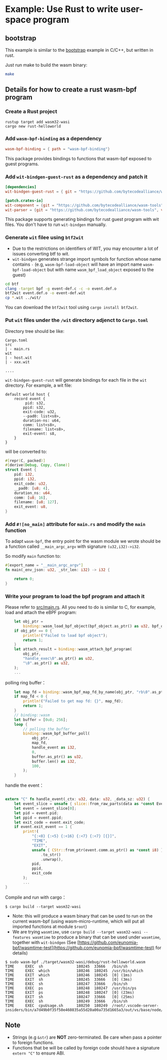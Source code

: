 # Example: Use Rust to write user-space program

## bootstrap

This example is similar to the [bootstrap](../bootstrap) example in C/C++, but written in rust.

Just run make to build the wasm binary:

```sh
make
```

## Details for how to create a rust wasm-bpf program

### Create a Rust project 
```console
rustup target add wasm32-wasi
cargo new rust-helloworld
```

### Add `wasm-bpf-binding` as a dependency

```toml
wasm-bpf-binding = { path = "wasm-bpf-binding"}
```

This package provides bindings to functions that wasm-bpf exposed to guest programs.

### Add `wit-bindgen-guest-rust` as a dependency and patch it

```toml
[dependencies]
wit-bindgen-guest-rust = { git = "https://github.com/bytecodealliance/wit-bindgen", version = "0.3.0" }

[patch.crates-io]
wit-component = {git = "https://github.com/bytecodealliance/wasm-tools", version = "0.5.0", rev = "9640d187a73a516c42b532cf2a10ba5403df5946"}
wit-parser = {git = "https://github.com/bytecodealliance/wasm-tools", version = "0.5.0", rev = "9640d187a73a516c42b532cf2a10ba5403df5946"}
```

This package supports generating bindings for rust guest program with wit files. You don't have to run `wit-bindgen` manually.


### Generate `wit` filee using `btf2wit`

- Due to the restrictions on identifiers of WIT, you may encounter a lot of issues converting btf to wit.
- `wit-bindgen` generates strange import symbols for function whose name contains `-` (e.g, `wasm-bpf-load-object` will have an import name `wasm-bpf-load-object` but with name ``wasm_bpf_load_object``  exposed to the guest)

```sh
cd btf
clang -target bpf -g event-def.c -c -o event.def.o
btf2wit event.def.o -o event-def.wit
cp *.wit ../wit/
```

You can download the `btf2wit` tool using `cargo install btf2wit`.

### Put `wit` files under the `/wit` directory adjenct to `Cargo.toml`

Directory tree should be like:
```
Cargo.toml
src
| - main.rs
wit
| - host.wit
| - xxx.wit

....
```

`wit-bindgen-guest-rust` will generate bindings for each file in the `wit` directory. For example, a wit file:

```wit
default world host {
    record event {
         pid: s32,
        ppid: s32,
        exit-code: u32,
        --pad0: list<s8>,
        duration-ns: u64,
        comm: list<s8>,
        filename: list<s8>,
        exit-event: s8,
    }
}
```

will be converted to:

```rust
#[repr(C, packed)]
#[derive(Debug, Copy, Clone)]
struct Event {
    pid: i32,
    ppid: i32,
    exit_code: u32,
    __pad0: [u8; 4],
    duration_ns: u64,
    comm: [u8; 16],
    filename: [u8; 127],
    exit_event: u8,
}
```

### Add `#![no_main]` attribute for `main.rs` and modify the `main` function

To adapt `wasm-bpf`, the entry point for the wasm module we wrote should be a function called `__main_argc_argv` with signature `(u32,i32)->i32`.

So modify `main` function to:

```rust
#[export_name = "__main_argc_argv"]
fn main(_env_json: u32, _str_len: i32) -> i32 {

    return 0;
}
```

### Write your program to load the bpf program and attach it

Please refer to [src/main.rs](src/main.rs). All you need to do is similar to C, for example, load and attach the eBPF program:

```rust
    let obj_ptr =
        binding::wasm_load_bpf_object(bpf_object.as_ptr() as u32, bpf_object.len() as i32);
    if obj_ptr == 0 {
        println!("Failed to load bpf object");
        return 1;
    }
    let attach_result = binding::wasm_attach_bpf_program(
        obj_ptr,
        "handle_exec\0".as_ptr() as u32,
        "\0".as_ptr() as u32,
    );
    ...
```

polling ring buffer：

```rust
    let map_fd = binding::wasm_bpf_map_fd_by_name(obj_ptr, "rb\0".as_ptr() as u32);
    if map_fd < 0 {
        println!("Failed to get map fd: {}", map_fd);
        return 1;
    }
    // binding::wasm
    let buffer = [0u8; 256];
    loop {
        // polling the buffer
        binding::wasm_bpf_buffer_poll(
            obj_ptr,
            map_fd,
            handle_event as i32,
            0,
            buffer.as_ptr() as u32,
            buffer.len() as i32,
            100,
        );
    }
```
handle the event：

```rust

extern "C" fn handle_event(_ctx: u32, data: u32, _data_sz: u32) {
    let event_slice = unsafe { slice::from_raw_parts(data as *const Event, 1) };
    let event = &event_slice[0];
    let pid = event.pid;
    let ppid = event.ppid;
    let exit_code = event.exit_code;
    if event.exit_event == 1 {
        print!(
            "{:<8} {:<5} {:<16} {:<7} {:<7} [{}]",
            "TIME",
            "EXIT",
            unsafe { CStr::from_ptr(event.comm.as_ptr() as *const i8) }
                .to_str()
                .unwrap(),
            pid,
            ppid,
            exit_code
        );
        ...
}
```

Compile and run with cargo：
```console
$ cargo build --target wasm32-wasi
```
- Note: this will produce a wasm binary that can be used to run on the current wasm-bpf (using wasm-micro-runtime, which will put all imported functions at module `$root`) 
- We are trying `wasmtime`, use `cargo build --target wasm32-wasi --features wasmtime` to produce a binary that can be used under `wasmtime`, together with `wit-bindgen` (See [https://github.com/eunomia-bpf/wasmtime-test](https://github.com/eunomia-bpf/wasmtime-test) for details)


```console
$ sudo wasm-bpf ./target/wasm32-wasi/debug/rust-helloworld.wasm
TIME     EXEC  sh               180245  33666   /bin/sh
TIME     EXEC  which            180246  180245  /usr/bin/which
TIME     EXIT  which            180246  180245  [0] (1ms)
TIME     EXIT  sh               180245  33666   [0] (3ms)
TIME     EXEC  sh               180247  33666   /bin/sh
TIME     EXEC  ps               180248  180247  /usr/bin/ps
TIME     EXIT  ps               180248  180247  [0] (23ms)
TIME     EXIT  sh               180247  33666   [0] (25ms)
TIME     EXEC  sh               180249  33666   /bin/sh
TIME     EXEC  cpuUsage.sh      180250  180249  /root/.vscode-server-insiders/bin/a7d49b0f35f50e460835a55d20a00a735d1665a3/out/vs/base/node/cpuUsage.sh
```


## Note

- Strings (e.g `&str`) are **NOT** zero-terminated. Be care when pass a pointer to foreign functions.
- Functions that be will be called by foreign code should have a signature `extern "C"` to ensure ABI.
